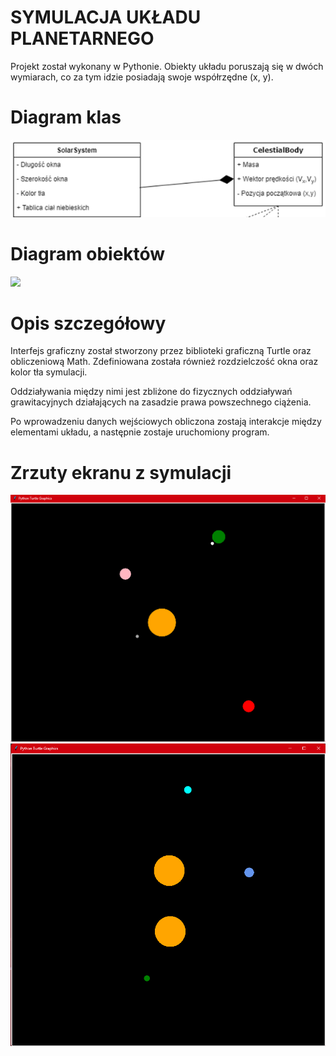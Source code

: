 # SYMULACJA UKŁADU PLANETARNEGO

Projekt został wykonany w Pythonie. Obiekty układu poruszają się w dwóch wymiarach, co za tym idzie  posiadają swoje współrzędne (x, y). 

# Diagram klas

![](images/photo2.jpeg)


# Diagram obiektów

![](images/obiekty.jpeg)


# Opis szczegółowy

Interfejs graficzny został stworzony przez biblioteki graficzną Turtle oraz obliczeniową Math. Zdefiniowana została również rozdzielczość okna oraz kolor tła symulacji. 

Oddziaływania między nimi jest zbliżone do fizycznych oddziaływań grawitacyjnych działających na zasadzie prawa powszechnego ciążenia. 

Po wprowadzeniu danych wejściowych obliczona zostają interakcje między elementami układu, a następnie zostaje uruchomiony program. 

# Zrzuty ekranu z symulacji

![](images/Sym_1.png)
![](images/Sym_2.png)
